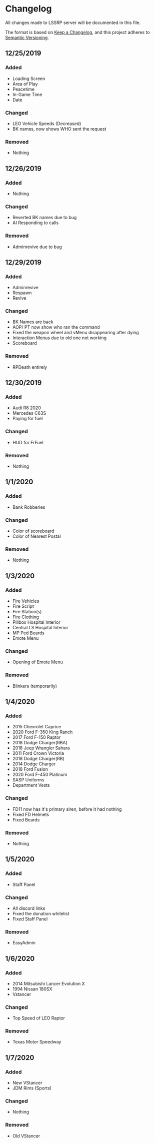 # Changelog
All changes made to LSSRP server will be documented in this file.

The format is based on [Keep a Changelog](https://keepachangelog.com/en/1.0.0/),
and this project adheres to [Semantic Versioning](https://semver.org/spec/v2.0.0.html).

 ## 12/25/2019
 ### Added
 - Loading Screen
 - Area of Play
 - Peacetime
 - In-Game Time
 - Date
 
 ### Changed
 - LEO Vehicle Speeds (Decreased)
 - BK names, now shows WHO sent the request
 
 ### Removed
 - Nothing
 
## 12/26/2019
### Added
- Nothing

### Changed
- Reverted BK names due to bug
- AI Responding to calls

### Removed
- Adminrevive due to bug

## 12/29/2019
### Added
- Adminrevive
- Respawn
- Revive

### Changed
- BK Names are back
- AOP/ PT now show who ran the command
- Fixed the weapon wheel and vMenu disappearing after dying
- Interaction Menus due to old one not working
- Scoreboard

### Removed
- RPDeath entirely

## 12/30/2019
### Added
- Audi R8 2020
- Mercedes C63S
- Paying for fuel

### Changed
- HUD for FrFuel

### Removed
- Nothing

## 1/1/2020
### Added
- Bank Robberies

### Changed
- Color of scoreboard
- Color of Nearest Postal

### Removed
- Nothing

## 1/3/2020
### Added
- Fire Vehicles
- Fire Script
- Fire Station(s)
- Fire Clothing
- Pillbox Hospital Interior
- Central LS Hospital Interior
- MP Ped Beards
- Emote Menu

### Changed
- Opening of Emote Menu

### Removed
- Blinkers (temporarily)

## 1/4/2020
### Added
- 2015 Chevrolet Caprice
- 2020 Ford F-350 King Ranch
- 2017 Ford F-150 Raptor
- 2018 Dodge Charger(RBA)
- 2018 Jeep Wrangler Sahara
- 2011 Ford Crown Victoria
- 2018 Dodge Charger(RB)
- 2014 Dodge Charger
- 2018 Ford Fusion
- 2020 Ford F-450 Platinum
- SASP Uniforms
- Department Vests

### Changed
- FD11 now has it's primary siren, before it had nothing
- Fixed FD Helmets
- Fixed Beards

### Removed
- Nothing

## 1/5/2020
### Added
- Staff Panel

### Changed
- All discord links
- Fixed the donation whitelist
- Fixed Staff Panel

### Removed
- EasyAdmin

## 1/6/2020
### Added
- 2014 Mitsubishi Lancer Evolution X
- 1994 Nissan 180SX
- Vstancer

### Changed
- Top Speed of LEO Raptor

### Removed
- Texas Motor Speedway

## 1/7/2020
### Added
- New VStancer
- JDM Rims (Sports)

### Changed
- Nothing

### Removed
- Old VStancer
